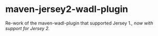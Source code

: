 # maven-jersey2-wadl-plugin
Re-work of the maven-wadl-plugin that supported Jersey 1.*, now with support for Jersey 2.*

